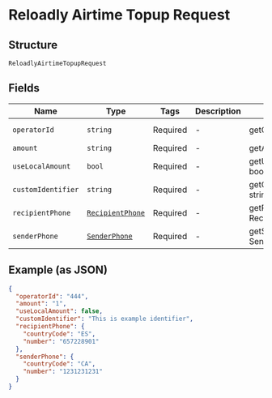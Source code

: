 
# Reloadly Airtime Topup Request

## Structure

`ReloadlyAirtimeTopupRequest`

## Fields

| Name | Type | Tags | Description | Getter | Setter |
|  --- | --- | --- | --- | --- | --- |
| `operatorId` | `string` | Required | - | getOperatorId(): string | setOperatorId(string operatorId): void |
| `amount` | `string` | Required | - | getAmount(): string | setAmount(string amount): void |
| `useLocalAmount` | `bool` | Required | - | getUseLocalAmount(): bool | setUseLocalAmount(bool useLocalAmount): void |
| `customIdentifier` | `string` | Required | - | getCustomIdentifier(): string | setCustomIdentifier(string customIdentifier): void |
| `recipientPhone` | [`RecipientPhone`](../../doc/models/recipient-phone.md) | Required | - | getRecipientPhone(): RecipientPhone | setRecipientPhone(RecipientPhone recipientPhone): void |
| `senderPhone` | [`SenderPhone`](../../doc/models/sender-phone.md) | Required | - | getSenderPhone(): SenderPhone | setSenderPhone(SenderPhone senderPhone): void |

## Example (as JSON)

```json
{
  "operatorId": "444",
  "amount": "1",
  "useLocalAmount": false,
  "customIdentifier": "This is example identifier",
  "recipientPhone": {
    "countryCode": "ES",
    "number": "657228901"
  },
  "senderPhone": {
    "countryCode": "CA",
    "number": "1231231231"
  }
}
```

